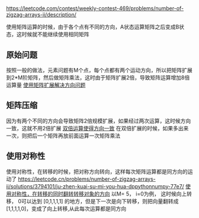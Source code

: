 #

https://leetcode.com/contest/weekly-contest-469/problems/number-of-zigzag-arrays-ii/description/

使用矩阵运算的时候，由于各个点有不同的方向，A状态运算矩阵之后变成B状态，这时候就不能继续使用相同矩阵

## 原始问题
按照一般的做法，元素问题有M个点，每个点都有两个运动方向，所以把矩阵扩展到2*M阶矩阵，然后做矩阵乘法，这时由于矩阵扩展2倍，导致矩阵运算增加8倍运算量
[使用矩阵扩展解决方向问题](qickerVersion.py)

## 矩阵压缩
因为有两个不同的方向会导致矩阵2倍规模扩展，如果经过两次运算，这时候方向一致，这就不用2倍扩展
[双倍运算使得方向一致](smallmatrix.py)
在双倍扩展的时候，如果多出来一次，则把后一个矩阵再放前面运算一次矩阵乘法

## 使用对称性
使用对称性，在转移的时候，把对称方向转向，这样每次矩阵运算都是同方向的运动了
https://leetcode.cn/problems/number-of-zigzag-arrays-ii/solutions/3794101/ju-zhen-kuai-su-mi-you-hua-dppythonnumpy-77e7/
[使用对称性，在转移的同时翻转转移对象的方向](test.py)
以M= 5， i=0为例， 这时候向上转移， 0可以达到 [0,1,1,1,1] 的地方，但是下一次是向下转移，则把向量翻转成[1,1,1,1,0]，变成了向上转移,从此每次运算都是同方向

